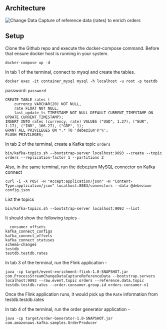 
## Architecture

![Change Data Capture of reference data (rates) to enrich orders](arch.jpg)

## Setup

Clone the Github repo and execute the docker-compose command. Before that ensure docker host is running in your system.  


    docker-compose up -d



In tab 1 of the terminal, connect to mysql and create the tables.  


    docker exec -it container_mysql mysql -h localhost -u root -p testdb


password: `password`


    CREATE TABLE rates (
        currency VARCHAR(20) NOT NULL, 
        rate FLOAT NOT NULL, 
        last_update_ts TIMESTAMP NOT NULL DEFAULT CURRENT_TIMESTAMP ON UPDATE CURRENT_TIMESTAMP);
    INSERT INTO rates (currency, rate) VALUES ("USD", 1.27), ("EUR", 1.17), ("INR", 106.27), ("GBP", 1);
    GRANT ALL PRIVILEGES ON *.* TO 'debezium'@'%';
    FLUSH PRIVILEGES;

In tab 2 of the terminal, create a Kafka topic `orders`  


    bin/kafka-topics.sh --bootstrap-server localhost:9093 --create --topic orders --replication-factor 1 --partitions 2

    
Also, in the same terminal, run the debezium MySQL connector on Kafka connect  


    curl -i -X POST -H "Accept:application/json" -H "Content-Type:application/json" localhost:8083/connectors --data @debezium-config.json



List the topics  


    bin/kafka-topics.sh --bootstrap-server localhost:9093 --list

    
It should show the following topics -  


    __consumer_offsets  
    kafka_connect_configs  
    kafka_connect_offsets  
    kafka_connect_statuses  
    schema-changes  
    testdb  
    testdb.testdb.rates

    

In tab 3 of the terminal, run the Flink application -  
    
    
    java -cp target/event-enrichment-flink-1.0-SNAPSHOT.jar com.ProcessStreamChangeDataCaptureReferenceData --bootstrap.servers localhost:9093 --raw.event.topic orders --reference.data.topic testdb.testdb.rates --order.consumer.group.id orders-consumer-v1


Once the Flink application runs, it would pick up the `Rate` information from testdb.testdb.rates

In tab 4 of the terminal, run the order generator application -  


    java -cp target/order-Generator-1.0-SNAPSHOT.jar com.amazonaws.kafka.samples.OrderProducer



